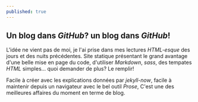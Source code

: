 ```yaml
---
published: true
---
```

## Un blog dans _GitHub_? un blog dans _GitHub_!

L'idée ne vient pas  de moi, je l'ai prise dans mes lectures _HTML-esque_ des jours et des nuits précédentes. Site statique présentant le grand avantage d'une belle mise en page du code, d'utiliser _Markdown_, _sass_, des tempates _HTML_ simples... quoi demander de plus? Le remplir!

Facile à créer avec les explications données par _jekyll-now_, facile à maintenir depuis un navigateur avec le bel outil _Prose_, C'est une des meilleures affaires du moment en terme de blog.
